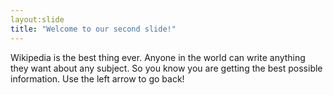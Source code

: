 ```yaml
---
layout:slide
title: "Welcome to our second slide!"
---
```

Wikipedia is the best thing ever. Anyone in the world can write anything they want about any subject. So you know you are getting the best possible information.
Use the left arrow to go back!
